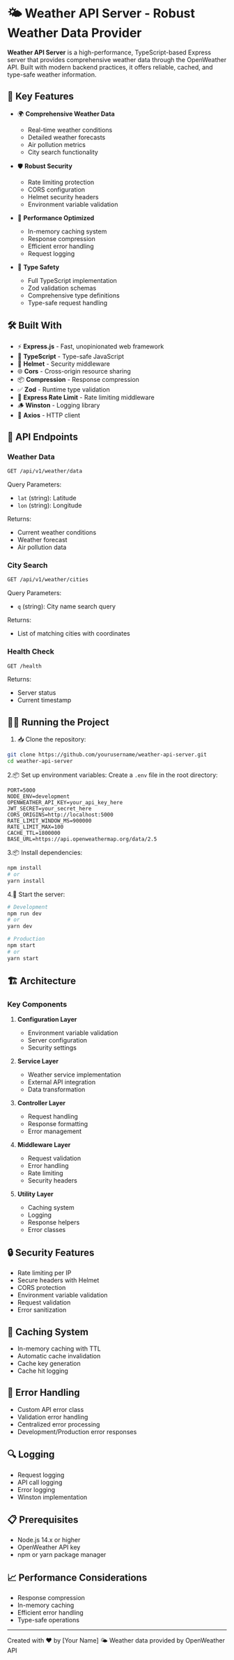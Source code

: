 # 🌤️ Weather API Server - Robust Weather Data Provider

**Weather API Server** is a high-performance, TypeScript-based Express server that provides comprehensive weather data through the OpenWeather API. Built with modern backend practices, it offers reliable, cached, and type-safe weather information.

## 🚀 Key Features

- 🌍 **Comprehensive Weather Data**
  - Real-time weather conditions
  - Detailed weather forecasts
  - Air pollution metrics
  - City search functionality

- 🛡️ **Robust Security**
  - Rate limiting protection
  - CORS configuration
  - Helmet security headers
  - Environment variable validation

- 🚄 **Performance Optimized**
  - In-memory caching system
  - Response compression
  - Efficient error handling
  - Request logging

- 📘 **Type Safety**
  - Full TypeScript implementation
  - Zod validation schemas
  - Comprehensive type definitions
  - Type-safe request handling

## 🛠️ Built With

- ⚡ **Express.js** - Fast, unopinionated web framework
- 📘 **TypeScript** - Type-safe JavaScript
- 🔐 **Helmet** - Security middleware
- 🌐 **Cors** - Cross-origin resource sharing
- 📦 **Compression** - Response compression
- ✅ **Zod** - Runtime type validation
- 🚦 **Express Rate Limit** - Rate limiting middleware
- 🪵 **Winston** - Logging library
- 🔄 **Axios** - HTTP client

## 🔌 API Endpoints

### Weather Data

```bash
GET /api/v1/weather/data
```

Query Parameters:

- `lat` (string): Latitude
- `lon` (string): Longitude

Returns:

- Current weather conditions
- Weather forecast
- Air pollution data

### City Search

```bash
GET /api/v1/weather/cities
```

Query Parameters:

- `q` (string): City name search query

Returns:

- List of matching cities with coordinates

### Health Check

```bash
GET /health
```

Returns:

- Server status
- Current timestamp

## 🏃‍♂️ Running the Project

1. 📥 Clone the repository:

```bash
git clone https://github.com/yourusername/weather-api-server.git
cd weather-api-server
```

2.📦 Set up environment variables: Create a `.env` file in the root directory:

```env
PORT=5000
NODE_ENV=development
OPENWEATHER_API_KEY=your_api_key_here
JWT_SECRET=your_secret_here
CORS_ORIGINS=http://localhost:5000
RATE_LIMIT_WINDOW_MS=900000
RATE_LIMIT_MAX=100
CACHE_TTL=1800000
BASE_URL=https://api.openweathermap.org/data/2.5
```

3.📦 Install dependencies:

```bash
npm install
# or
yarn install
```

4.🚀 Start the server:

```bash
# Development
npm run dev
# or
yarn dev

# Production
npm start
# or
yarn start
```

## 🏗️ Architecture

### Key Components

1. **Configuration Layer**
   - Environment variable validation
   - Server configuration
   - Security settings

2. **Service Layer**
   - Weather service implementation
   - External API integration
   - Data transformation

3. **Controller Layer**
   - Request handling
   - Response formatting
   - Error management

4. **Middleware Layer**
   - Request validation
   - Error handling
   - Rate limiting
   - Security headers

5. **Utility Layer**
   - Caching system
   - Logging
   - Response helpers
   - Error classes

## 🔒 Security Features

- Rate limiting per IP
- Secure headers with Helmet
- CORS protection
- Environment variable validation
- Request validation
- Error sanitization

## 💾 Caching System

- In-memory caching with TTL
- Automatic cache invalidation
- Cache key generation
- Cache hit logging

## 📝 Error Handling

- Custom API error class
- Validation error handling
- Centralized error processing
- Development/Production error responses

## 🔍 Logging

- Request logging
- API call logging
- Error logging
- Winston implementation

## 📋 Prerequisites

- Node.js 14.x or higher
- OpenWeather API key
- npm or yarn package manager

## 📈 Performance Considerations

- Response compression
- In-memory caching
- Efficient error handling
- Type-safe operations

---

Created with ❤️ by [Your Name]
🌤️ Weather data provided by OpenWeather API
